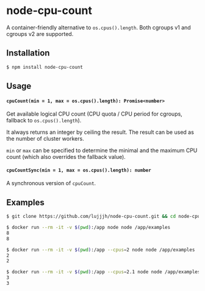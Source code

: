 # node-cpu-count

A container-friendly alternative to `os.cpus().length`. Both cgroups v1 and cgroups v2 are supported.

## Installation

```sh
$ npm install node-cpu-count
```

## Usage

#### `cpuCount(min = 1, max = os.cpus().length): Promise<number>`

Get available logical CPU count (CPU quota / CPU period for cgroups, fallback to `os.cpus().length`).

It always returns an integer by ceiling the result. The result can be used as the number of cluster workers.

`min` or `max` can be specified to determine the minimal and the maximum CPU count (which also overrides the fallback value).

#### `cpuCountSync(min = 1, max = os.cpus().length): number`

A synchronous version of `cpuCount`.

## Examples

```sh
$ git clone https://github.com/lujjjh/node-cpu-count.git && cd node-cpu-count

$ docker run --rm -it -v $(pwd):/app node node /app/examples
8
8

$ docker run --rm -it -v $(pwd):/app --cpus=2 node node /app/examples
2
2

$ docker run --rm -it -v $(pwd):/app --cpus=2.1 node node /app/examples
3
3
```
